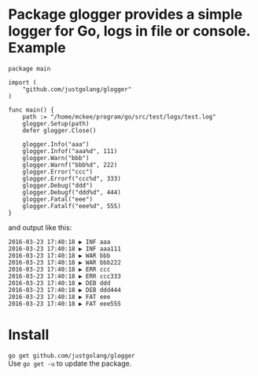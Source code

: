 Package glogger provides a simple logger for Go, logs in file or console.
Example
=============
    package main
    
    import (
    	"github.com/justgolang/glogger"
    )
    
    func main() {
    	path := "/home/mckee/program/go/src/test/logs/test.log"
    	glogger.Setup(path)
    	defer glogger.Close()
    
    	glogger.Info("aaa")
    	glogger.Infof("aaa%d", 111)
    	glogger.Warn("bbb")
    	glogger.Warnf("bbb%d", 222)
    	glogger.Error("ccc")
    	glogger.Errorf("ccc%d", 333)
    	glogger.Debug("ddd")
    	glogger.Debugf("ddd%d", 444)
    	glogger.Fatal("eee")
    	glogger.Fatalf("eee%d", 555)
    }
and output like this:

    2016-03-23 17:40:18 ▶ INF aaa
    2016-03-23 17:40:18 ▶ INF aaa111
    2016-03-23 17:40:18 ▶ WAR bbb
    2016-03-23 17:40:18 ▶ WAR bbb222
    2016-03-23 17:40:18 ▶ ERR ccc
    2016-03-23 17:40:18 ▶ ERR ccc333
    2016-03-23 17:40:18 ▶ DEB ddd
    2016-03-23 17:40:18 ▶ DEB ddd444
    2016-03-23 17:40:18 ▶ FAT eee
    2016-03-23 17:40:18 ▶ FAT eee555
Install
=============
`go get github.com/justgolang/glogger`  
Use `go get -u` to update the package.  
